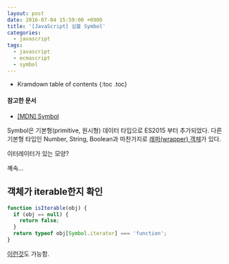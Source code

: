 ```yaml
---
layout: post
date: 2016-07-04 15:59:00 +0900
title: '[JavaScript] 심볼 Symbol'
categories:
  - javascript
tags:
  - javascript
  - ecmascript
  - symbol
---
```


* Kramdown table of contents
{:toc .toc}

#### 참고한 문서

- [\[MDN\] Symbol](https://developer.mozilla.org/en-US/docs/Web/JavaScript/Reference/Global_Objects/Symbol)


Symbol은 기본형(primitive, 원시형) 데이터 타입으로 ES2015 부터 추가되었다. 다른 기본형 타입인 Number, String, Boolean과 마찬가지로 [래퍼(wrapper) 객체](http://noritersand.tistory.com/536)가 있다.

이터레이터가 있는 모양?

꼐속...

## 객체가 iterable한지 확인

```js
function isIterable(obj) {
  if (obj == null) {
    return false;
  }
  return typeof obj[Symbol.iterator] === 'function';
}
```

[이런것](https://stackoverflow.com/questions/35949554/invoking-a-function-without-parentheses)도 가능함.
